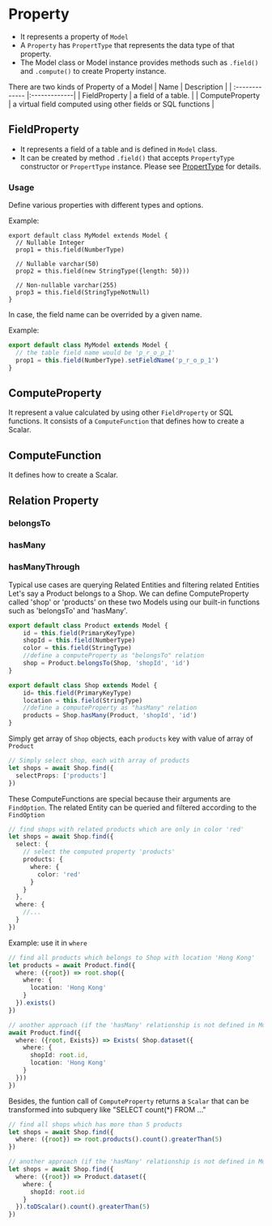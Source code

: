 
# Property

- It represents a property of `Model`
- A `Property` has `PropertType` that represents the data type of that property.
- The Model class or Model instance provides methods such as `.field()` and `.compute()` to create Property instance.

There are two kinds of Property of a Model
| Name        | Description           |
| :------------- |:-------------|
| FieldProperty      | a field of a table. |
| ComputeProperty      | a virtual field computed using other fields or SQL functions      |




## FieldProperty

- It represents a field of a table and is defined in `Model` class.
- It can be created by method `.field()` that accepts `PropertyType` constructor or `PropertType` instance. Please see [PropertType](./property-type) for details.

### Usage

Define various properties with different types and options.

Example: 
```js{2-3,5-6,8-9}
export default class MyModel extends Model {
  // Nullable Integer
  prop1 = this.field(NumberType)

  // Nullable varchar(50)
  prop2 = this.field(new StringType({length: 50}))

  // Non-nullable varchar(255)
  prop3 = this.field(StringTypeNotNull)
}

```

In case, the field name can be overrided by a given name.

Example:
```js
export default class MyModel extends Model {
  // the table field name would be 'p_r_o_p_1'
  prop1 = this.field(NumberType).setFieldName('p_r_o_p_1')
} 
```

## ComputeProperty

It represent a value calculated by using other `FieldProperty` or SQL functions.
It consists of a `ComputeFunction` that defines how to create a Scalar.

## ComputeFunction
It defines how to create a Scalar.


## Relation Property

### belongsTo

### hasMany

### hasManyThrough



Typical use cases are querying Related Entities and filtering related Entities
Let's say a Product belongs to a Shop. 
We can define ComputeProperty called 'shop' or 'products' on these two Models using our built-in functions such as 'belongsTo' and 'hasMany'.

```ts
export default class Product extends Model {
    id = this.field(PrimaryKeyType)
    shopId = this.field(NumberType)
    color = this.field(StringType)
    //define a computeProperty as "belongsTo" relation
    shop = Product.belongsTo(Shop, 'shopId', 'id')
}

export default class Shop extends Model {
    id= this.field(PrimaryKeyType)
    location = this.field(StringType)
    //define a computeProperty as "hasMany" relation
    products = Shop.hasMany(Product, 'shopId', 'id')
}
```

Simply get array of `Shop` objects, each `products` key with value of array of `Product`
```ts
// Simply select shop, each with array of products
let shops = await Shop.find({
  selectProps: ['products']
})
```

These ComputeFunctions are special because their arguments are `FindOption`. The related Entity can be queried and filtered according to the `FindOption`
```ts
// find shops with related products which are only in color 'red'
let shops = await Shop.find({
  select: {
    // select the computed property 'products'
    products: {
      where: {
        color: 'red'
      }
    }
  },
  where: {
    //...
  }
})
```

Example: use it in `where`
```ts
// find all products which belongs to Shop with location 'Hong Kong'
let products = await Product.find({
  where: ({root}) => root.shop({
    where: {
      location: 'Hong Kong'
    }
  }).exists()
})

// another approach (if the 'hasMany' relationship is not defined in Model Schema)
await Product.find({
  where: ({root, Exists}) => Exists( Shop.dataset({
    where: {
      shopId: root.id,
      location: 'Hong Kong'
    }
  }))
})
```

Besides, the funtion call of `ComputeProperty` returns a `Scalar` that can be transformed into subquery like "SELECT count(*) FROM ..."
```ts
// find all shops which has more than 5 products
let shops = await Shop.find({
  where: ({root}) => root.products().count().greaterThan(5)
})

// another approach (if the 'hasMany' relationship is not defined in Model Schema)
let shops = await Shop.find({
  where: ({root}) => Product.dataset({
    where: {
      shopId: root.id
    }
  }).toDScalar().count().greaterThan(5)
})
```

